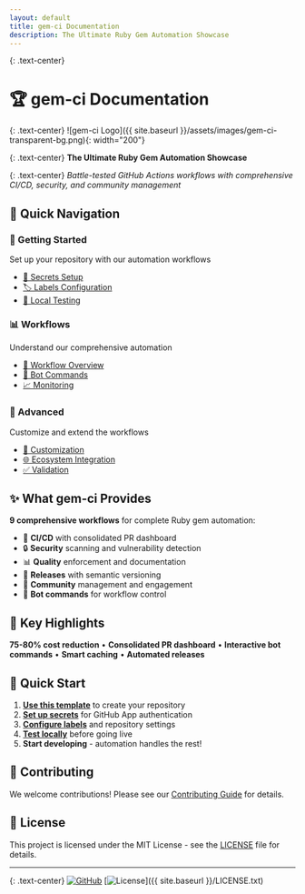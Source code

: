```yaml
---
layout: default
title: gem-ci Documentation
description: The Ultimate Ruby Gem Automation Showcase
---
```


{: .text-center}
# 🏆 gem-ci Documentation

{: .text-center}
![gem-ci Logo]({{ site.baseurl }}/assets/images/gem-ci-transparent-bg.png){: width="200"}

{: .text-center}
**The Ultimate Ruby Gem Automation Showcase**

{: .text-center}
*Battle-tested GitHub Actions workflows with comprehensive CI/CD, security, and community management*

## 🚀 Quick Navigation

### 🏁 Getting Started
Set up your repository with our automation workflows
- [🔐 Secrets Setup](setup/secrets)
- [🏷️ Labels Configuration](setup/labels)  
- [🧪 Local Testing](guides/local-testing)

### 📊 Workflows
Understand our comprehensive automation
- [🔄 Workflow Overview](workflows/overview)
- [🤖 Bot Commands](guides/bot-commands)
- [📈 Monitoring](guides/monitoring)

### 🎯 Advanced
Customize and extend the workflows
- [🔧 Customization](guides/customization)
- [🌐 Ecosystem Integration](guides/ecosystem)
- [✅ Validation](guides/validation)

## ✨ What gem-ci Provides

**9 comprehensive workflows** for complete Ruby gem automation:

- 🔄 **CI/CD** with consolidated PR dashboard
- 🔒 **Security** scanning and vulnerability detection  
- 📊 **Quality** enforcement and documentation
- 🚀 **Releases** with semantic versioning
- 👥 **Community** management and engagement
- 🤖 **Bot commands** for workflow control

## 🎯 Key Highlights

**75-80% cost reduction** • **Consolidated PR dashboard** • **Interactive bot commands** • **Smart caching** • **Automated releases**

## 🚀 Quick Start

1. **[Use this template](https://github.com/patrick204nqh/gem-ci/generate)** to create your repository
2. **[Set up secrets](setup/secrets)** for GitHub App authentication
3. **[Configure labels](setup/labels)** and repository settings
4. **[Test locally](guides/local-testing)** before going live
5. **Start developing** - automation handles the rest!

## 🤝 Contributing

We welcome contributions! Please see our [Contributing Guide](../CONTRIBUTING.md) for details.

## 📄 License

This project is licensed under the MIT License - see the [LICENSE](../LICENSE.txt) file for details.

---

{: .text-center}
[![GitHub](https://img.shields.io/badge/GitHub-patrick204nqh%2Fgem--ci-blue?style=flat-square&logo=github)](https://github.com/patrick204nqh/gem-ci)
[![License](https://img.shields.io/badge/License-MIT-yellow.svg?style=flat-square)]({{ site.baseurl }}/LICENSE.txt)